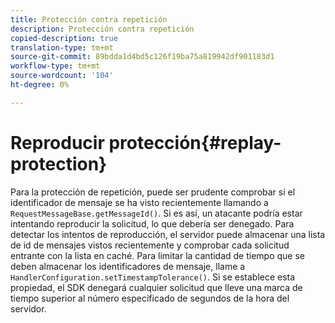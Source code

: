 ```yaml
---
title: Protección contra repetición
description: Protección contra repetición
copied-description: true
translation-type: tm+mt
source-git-commit: 89bdda1d4bd5c126f19ba75a819942df901183d1
workflow-type: tm+mt
source-wordcount: '104'
ht-degree: 0%

---
```



# Reproducir protección{#replay-protection}

Para la protección de repetición, puede ser prudente comprobar si el identificador de mensaje se ha visto recientemente llamando a `RequestMessageBase.getMessageId()`. Si es así, un atacante podría estar intentando reproducir la solicitud, lo que debería ser denegado. Para detectar los intentos de reproducción, el servidor puede almacenar una lista de id de mensajes vistos recientemente y comprobar cada solicitud entrante con la lista en caché. Para limitar la cantidad de tiempo que se deben almacenar los identificadores de mensaje, llame a `HandlerConfiguration.setTimestampTolerance()`. Si se establece esta propiedad, el SDK denegará cualquier solicitud que lleve una marca de tiempo superior al número especificado de segundos de la hora del servidor.
